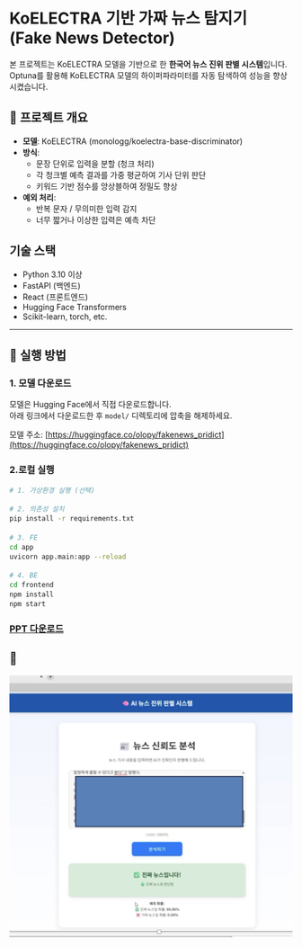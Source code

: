 # KoELECTRA 기반 가짜 뉴스 탐지기 (Fake News Detector)

본 프로젝트는 KoELECTRA 모델을 기반으로 한 **한국어 뉴스 진위 판별 시스템**입니다.  
Optuna를 활용해 KoELECTRA 모델의 하이퍼파라미터를 자동 탐색하여 성능을 향상시켰습니다.

## 📌 프로젝트 개요

- **모델**: KoELECTRA (monologg/koelectra-base-discriminator)
- **방식**:
  - 문장 단위로 입력을 분할 (청크 처리)
  - 각 청크별 예측 결과를 가중 평균하여 기사 단위 판단
  - 키워드 기반 점수를 앙상블하여 정밀도 향상
- **예외 처리**:
  - 반복 문자 / 무의미한 입력 감지
  - 너무 짧거나 이상한 입력은 예측 차단

## 기술 스택

- Python 3.10 이상
- FastAPI (백엔드)
- React (프론트엔드)
- Hugging Face Transformers
- Scikit-learn, torch, etc.

---
## 🚀 실행 방법

###  1. 모델 다운로드

모델은 Hugging Face에서 직접 다운로드합니다.  
아래 링크에서 다운로드한 후 `model/` 디렉토리에 압축을 해제하세요.

모델 주소: [https://huggingface.co/olopy/fakenews_pridict](https://huggingface.co/olopy/fakenews_pridict)

### 2.로컬 실행
```bash
# 1. 가상환경 실행 (선택)

# 2. 의존성 설치
pip install -r requirements.txt

# 3. FE
cd app
uvicorn app.main:app --reload

# 4. BE
cd frontend
npm install
npm start

```

### [PPT 다운로드](./images/fakenews_detactor-4.pptx)

## 📸

![예시](./images/fakenewspic.png)



